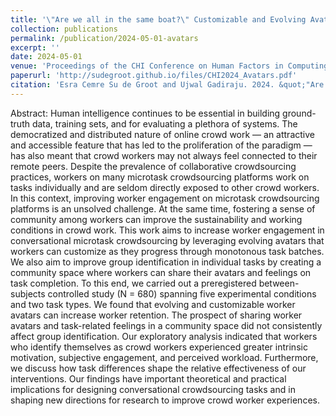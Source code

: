 ```yaml
---
title: '\"Are we all in the same boat?\" Customizable and Evolving Avatars to Improve Worker Engagement and Foster a Sense of Community in Online Crowd Work'
collection: publications
permalink: /publication/2024-05-01-avatars
excerpt: ''
date: 2024-05-01
venue: 'Proceedings of the CHI Conference on Human Factors in Computing Systems (CHI ’24)'
paperurl: 'http://sudegroot.github.io/files/CHI2024_Avatars.pdf'
citation: 'Esra Cemre Su de Groot and Ujwal Gadiraju. 2024. &quot;"Are we all in the same boat?" Customizable and Evolving Avatars to Improve Worker Engagement and Foster a Sense of Community in Online Crowd Work.&quot; <i>In Proceedings of the CHI Conference on Human Factors in Computing Systems (CHI ’24), May 11–16, 2024, Honolulu, HI, USA</i>.'
---
```


Abstract:
Human intelligence continues to be essential in building ground-truth data, training sets, and for evaluating a plethora of systems. The democratized and distributed nature of online crowd work — an attractive and accessible feature that has led to the proliferation of the paradigm — has also meant that crowd workers may not always feel connected to their remote peers. Despite the prevalence of collaborative crowdsourcing practices, workers on many microtask crowdsourcing platforms work on tasks individually and are seldom directly exposed to other crowd workers. In this context, improving worker engagement on microtask crowdsourcing platforms is an unsolved challenge. At the same time, fostering a sense of community among workers can improve the sustainability and working conditions in crowd work. This work aims to increase worker engagement in conversational microtask crowdsourcing by leveraging evolving avatars that workers can customize as they progress through monotonous task batches. We also aim to improve group identification in individual tasks by creating a community space where workers can share their avatars and feelings on task completion. To this end, we carried out a preregistered between-subjects controlled study (N = 680) spanning five experimental conditions and two task types. We found that evolving and customizable worker avatars can increase worker retention. The prospect of sharing worker avatars and task-related feelings in a community space did not consistently affect group identification. Our exploratory analysis indicated that workers who identify themselves as crowd workers experienced greater intrinsic motivation, subjective engagement, and perceived workload. Furthermore, we discuss how task differences shape the relative effectiveness of our interventions. Our findings have important theoretical and practical implications for designing conversational crowdsourcing tasks and in shaping new directions for research to improve crowd worker experiences.